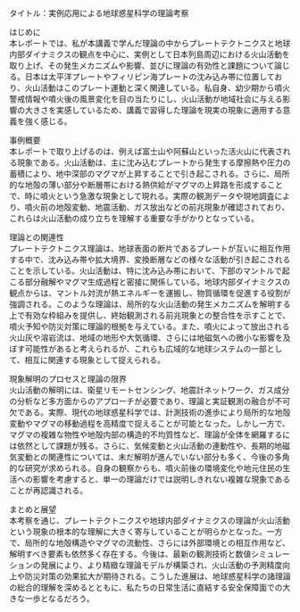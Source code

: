 タイトル：実例応用による地球惑星科学の理論考察

はじめに  
本レポートでは、私が本講義で学んだ理論の中からプレートテクトニクスと地球内部ダイナミクスの観点を中心に、実例として日本列島周辺における火山活動を取り上げ、その発生メカニズムや影響、並びに理論の有効性と課題について論じる。日本は太平洋プレートやフィリピン海プレートの沈み込み帯に位置しており、火山活動はこのプレート運動と深く関連している。私自身、幼少期から噴火警戒情報や噴火後の風景変化を目の当たりにし、火山活動が地域社会に与える影響の大きさを実感しているため、講義で習得した理論を現実の現象に適用する意義を強く感じる。

事例概要  
本レポートで取り上げるのは、例えば富士山や阿蘇山といった活火山に代表される現象である。火山活動は、主に沈み込むプレートから発生する摩擦熱や圧力の蓄積により、地中深部のマグマが上昇することで引き起こされる。さらに、局所的な地殻の薄い部分や断層帯における熱供給がマグマの上昇路を形成することで、時に噴火という急激な現象として現れる。実際の観測データや現地調査により、噴火前の地殻変動、地震活動、ガス放出などの前兆現象が確認されており、これらは火山活動の成り立ちを理解する重要な手がかりとなっている。

理論との関連性  
プレートテクトニクス理論は、地球表面の断片であるプレートが互いに相互作用する中で、沈み込み帯や拡大境界、変換断層などの様々な活動が引き起こされることを示している。火山活動は、特に沈み込み帯において、下部のマントルで起こる部分融解やマグマ生成過程と密接に関係している。地球内部ダイナミクスの観点からは、マントル対流が熱エネルギーを運搬し、物質循環を促進する役割が強調される。このような理論は、局所的な火山活動の発生メカニズムを解明する上で有効な枠組みを提供し、終始観測される前兆現象との整合性を示すことで、噴火予知や防災対策に理論的根拠を与えている。また、噴火によって放出される火山灰や溶岩流は、地域の地形や大気循環、さらには地磁気への微小な影響を及ぼす可能性があると考えられるが、これらも広域的な地球システムの一部として、相互に関連する現象として捉えられる。

現象解明のプロセスと理論の限界  
火山活動の解明には、衛星リモートセンシング、地震計ネットワーク、ガス成分の分析など多方面からのアプローチが必要であり、理論と実証観測の融合が不可欠である。実際、現代の地球惑星科学では、計測技術の進歩により局所的な地殻変動やマグマの移動過程を高精度で捉えることが可能となった。しかし一方で、マグマの複雑な物性や地殻内部の構造的不均質性など、理論が全体を網羅するには依然として課題が残る。さらに、気候変動と火山活動の連動性や、長期的地磁気変動との関連性については、未だ解明が進んでいない部分も多く、今後の多角的な研究が求められる。自身の観察からも、噴火前後の環境変化や地元住民の生活への影響を考慮すると、単一の理論だけでは説明しきれない複雑な現象であることが再認識される。

まとめと展望  
本考察を通じ、プレートテクトニクスや地球内部ダイナミクスの理論が火山活動という現象の根本的な理解に大きく寄与していることが明らかとなった。一方で、局所的な地殻構造やマグマの流動性、さらには外部環境との相互作用など、解明すべき要素も依然多く存在する。今後は、最新の観測技術と数値シミュレーションの発展により、より精緻な理論モデルが構築され、火山活動の予測精度向上や防災対策の効果拡大が期待される。こうした進展は、地球惑星科学の諸理論の総合的理解を深めるとともに、私たちの日常生活に直結する安全保障面での大きな一歩となるだろう。